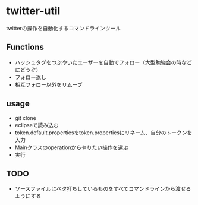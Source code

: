 # twitter-util
twitterの操作を自動化するコマンドラインツール

## Functions
* ハッシュタグをつぶやいたユーザーを自動でフォロー（大型勉強会の時などにどうぞ）
* フォロー返し
* 相互フォロー以外をリムーブ

## usage
* git clone
* eclipseで読み込む
* token.default.propertiesをtoken.propertiesにリネーム、自分のトークンを入力
* Mainクラスのoperationからやりたい操作を選ぶ
* 実行

## TODO
* ソースファイルにベタ打ちしているものをすべてコマンドラインから渡せるようにする
